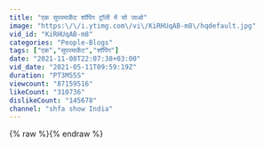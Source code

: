 ```yaml
---
title: "एक सुपरमार्केट शॉपिंग ट्रॉली में सो जाओ"
image: "https:\/\/i.ytimg.com\/vi\/KiRHUqAB-m8\/hqdefault.jpg"
vid_id: "KiRHUqAB-m8"
categories: "People-Blogs"
tags: ["एक","सुपरमार्केट","शॉपिंग"]
date: "2021-11-08T22:07:38+03:00"
vid_date: "2021-05-11T09:59:19Z"
duration: "PT3M55S"
viewcount: "87159516"
likeCount: "310736"
dislikeCount: "145678"
channel: "shfa show India"
---
```

{% raw %}{% endraw %}
